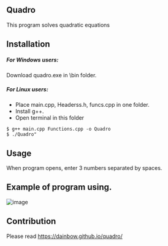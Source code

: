 ## Quadro
This program solves quadratic equations

## Installation
##### For Windows users:
Download quadro.exe in \bin folder.
##### For Linux users:
- Place main.cpp, Headerss.h, funcs.cpp in one folder. 
- Install g++.
- Open terminal in this folder
```
$ g++ main.cpp Functions.cpp -o Quadro
$ ./Quadro"
```
## Usage
When program opens, enter 3 numbers separated by spaces.

## Example of program using.
![image](https://user-images.githubusercontent.com/26509840/131129805-5a31048a-fe95-42fd-8686-4d1709f44a64.png)

## Contribution
Please read https://dainbow.github.io/quadro/
